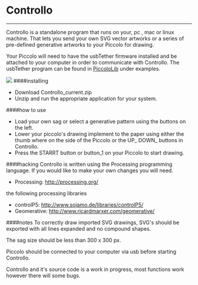 # Controllo
----------------
Controllo is a standalone program that runs on your, pc , mac or linux machine. That lets you send your own SVG vector artworks or a series of pre-defined generative artworks to your Piccolo for drawing.


Your Piccolo will need to have the usbTether firmware installed and be attached to your computer in order to communicate with Controllo. The usbTether program can be found in [PiccoloLib](https://github.com/DiatomStudio/Piccolo/tree/master/PiccoloLib) under examples.
 
![](http://farm4.staticflickr.com/3682/11873676554_9e2fb8b5b3_o_d.png)
####installing
- Download Controllo_current.zip
- Unzip and run the appropriate application for your system.

####how to use
- Load your own sag or select a generative pattern using the buttons on the left. 
- Lower your piccolo's drawing implement to the paper using either the thumb where on the side of the Piccolo or the UP_ DOWN_ buttons in Controllo.
- Press the STARRT button or button_1 on your Piccolo to start drawing. 


####hacking
Controllo is written using the Processing programming language. If you would like to make your own changes you will need.

- Processing: <http://processing.org/>

the following processing libraries

- controlP5: <http://www.sojamo.de/libraries/controlP5/>
- Geomerative: <http://www.ricardmarxer.com/geomerative/>

####notes
To correctly draw imported SVG drawings, SVG's should be exported with all lines expanded and no compound shapes. 

The sag size should be less than 300 x 300 px. 

Piccolo should be connected to your computer via usb before starting Controllo. 

Controllo and it's source code is a work in progress, most functions work however there will some bugs.  